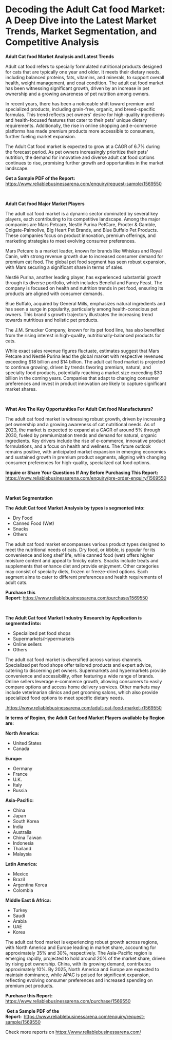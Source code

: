 <p><h1>Decoding the Adult Cat food Market: A Deep Dive into the Latest Market Trends, Market Segmentation, and Competitive Analysis</h1></p><p><strong>Adult Cat food Market Analysis and Latest Trends</strong></p>
<p><p>Adult cat food refers to specially formulated nutritional products designed for cats that are typically one year and older. It meets their dietary needs, including balanced proteins, fats, vitamins, and minerals, to support overall health, weight management, and coat condition. The adult cat food market has been witnessing significant growth, driven by an increase in pet ownership and a growing awareness of pet nutrition among owners.</p><p>In recent years, there has been a noticeable shift toward premium and specialized products, including grain-free, organic, and breed-specific formulas. This trend reflects pet owners' desire for high-quality ingredients and health-focused features that cater to their pets' unique dietary requirements. Additionally, the rise in online shopping and e-commerce platforms has made premium products more accessible to consumers, further fueling market expansion.</p><p>The Adult Cat food market is expected to grow at a CAGR of 6.7% during the forecast period. As pet owners increasingly prioritize their pets' nutrition, the demand for innovative and diverse adult cat food options continues to rise, promising further growth and opportunities in the market landscape.</p></p>
<p><strong>Get a Sample PDF of the Report:&nbsp;</strong> <a href="https://www.reliablebusinessarena.com/enquiry/request-sample/1569550?utm_campaign=2003&utm_medium=2&utm_source=Github&utm_content=ia&utm_term=29122024&utm_id=adult-cat-food">https://www.reliablebusinessarena.com/enquiry/request-sample/1569550</a></p>
<p>&nbsp;</p>
<p><strong>Adult Cat food Major Market Players</strong></p>
<p><p>The adult cat food market is a dynamic sector dominated by several key players, each contributing to its competitive landscape. Among the major companies are Mars Petcare, Nestlé Purina PetCare, Procter & Gamble, Colgate-Palmolive, Big Heart Pet Brands, and Blue Buffalo Pet Products. These companies focus on product innovation, premium offerings, and marketing strategies to meet evolving consumer preferences.</p><p>Mars Petcare is a market leader, known for brands like Whiskas and Royal Canin, with strong revenue growth due to increased consumer demand for premium cat food. The global pet food segment has seen robust expansion, with Mars securing a significant share in terms of sales.</p><p>Nestlé Purina, another leading player, has experienced substantial growth through its diverse portfolio, which includes Beneful and Fancy Feast. The company is focused on health and nutrition trends in pet food, ensuring its products are aligned with consumer demands. </p><p>Blue Buffalo, acquired by General Mills, emphasizes natural ingredients and has seen a surge in popularity, particularly among health-conscious pet owners. This brand's growth trajectory illustrates the increasing trend towards nutritious and holistic pet products.</p><p>The J.M. Smucker Company, known for its pet food line, has also benefited from the rising interest in high-quality, nutritionally-balanced products for cats. </p><p>While exact sales revenue figures fluctuate, estimates suggest that Mars Petcare and Nestlé Purina lead the global market with respective revenues exceeding $18 billion and $14 billion. The adult cat food market is projected to continue growing, driven by trends favoring premium, natural, and specialty food products, potentially reaching a market size exceeding $30 billion in the coming years. Companies that adapt to changing consumer preferences and invest in product innovation are likely to capture significant market shares.</p></p>
<p>&nbsp;</p>
<p><strong>What Are The Key Opportunities For Adult Cat food Manufacturers?</strong></p>
<p><p>The adult cat food market is witnessing robust growth, driven by increasing pet ownership and a growing awareness of cat nutritional needs. As of 2023, the market is expected to expand at a CAGR of around 5% through 2030, fueled by premiumization trends and demand for natural, organic ingredients. Key drivers include the rise of e-commerce, innovative product formulations, and a focus on health and wellness. The future outlook remains positive, with anticipated market expansion in emerging economies and sustained growth in premium product segments, aligning with changing consumer preferences for high-quality, specialized cat food options.</p></p>
<p><strong>Inquire or Share Your Questions If Any Before Purchasing This Report:</strong> <a href="https://www.reliablebusinessarena.com/enquiry/pre-order-enquiry/1569550?utm_campaign=2003&utm_medium=2&utm_source=Github&utm_content=ia&utm_term=29122024&utm_id=adult-cat-food">https://www.reliablebusinessarena.com/enquiry/pre-order-enquiry/1569550</a></p>
<p>&nbsp;</p>
<p><strong>Market Segmentation</strong></p>
<p><strong>The Adult Cat food Market Analysis by types is segmented into:</strong></p>
<p><ul><li>Dry Food</li><li>Canned Food (Wet)</li><li>Snacks</li><li>Others</li></ul></p>
<p><p>The adult cat food market encompasses various product types designed to meet the nutritional needs of cats. Dry food, or kibble, is popular for its convenience and long shelf life, while canned food (wet) offers higher moisture content and appeal to finicky eaters. Snacks include treats and supplements that enhance diet and provide enjoyment. Other categories may consist of specialty diets, frozen or freeze-dried options. Each segment aims to cater to different preferences and health requirements of adult cats.</p></p>
<p><strong>Purchase this Report:&nbsp;</strong><a href="https://www.reliablebusinessarena.com/purchase/1569550?utm_campaign=2003&utm_medium=2&utm_source=Github&utm_content=ia&utm_term=29122024&utm_id=adult-cat-food">https://www.reliablebusinessarena.com/purchase/1569550</a></p>
<p>&nbsp;</p>
<p><strong>The Adult Cat food Market Industry Research by Application is segmented into:</strong></p>
<p><ul><li>Specialized pet food shops</li><li>Supermarkets/Hypermarkets</li><li>Online sellers</li><li>Others</li></ul></p>
<p><p>The adult cat food market is diversified across various channels. Specialized pet food shops offer tailored products and expert advice, catering to discerning pet owners. Supermarkets and hypermarkets provide convenience and accessibility, often featuring a wide range of brands. Online sellers leverage e-commerce growth, allowing consumers to easily compare options and access home delivery services. Other markets may include veterinarian clinics and pet grooming salons, which also provide specialized food options to meet specific dietary needs.</p></p>
<p><a href="https://www.reliablebusinessarena.com/adult-cat-food-market-r1569550?utm_campaign=2003&utm_medium=2&utm_source=Github&utm_content=ia&utm_term=29122024&utm_id=adult-cat-food">&nbsp;https://www.reliablebusinessarena.com/adult-cat-food-market-r1569550</a></p>
<p><strong>In terms of Region, the Adult Cat food Market Players available by Region are:</strong></p>
<p>
    <p> <strong> North America: </strong>
        <ul>
            <li>United States</li>
            <li>Canada</li>
        </ul>
        </p> 
    <p> <strong> Europe: </strong>
        <ul>
            <li>Germany</li>
            <li>France</li>
            <li>U.K.</li>
            <li>Italy</li>
            <li>Russia</li>
        </ul>
        </p> 
    <p> <strong> Asia-Pacific: </strong>
        <ul>
            <li>China</li>
            <li>Japan</li>
            <li>South Korea</li>
            <li>India</li>
            <li>Australia</li>
            <li>China Taiwan</li>
            <li>Indonesia</li>
            <li>Thailand</li>
            <li>Malaysia</li>
        </ul>
        </p> 
    <p> <strong> Latin America: </strong>
        <ul>
            <li>Mexico</li>
            <li>Brazil</li>
            <li>Argentina Korea</li>
            <li>Colombia</li>
        </ul>
        </p> 
    <p> <strong> Middle East & Africa: </strong>
        <ul>
            <li>Turkey</li>
            <li>Saudi</li>
            <li>Arabia</li>
            <li>UAE</li>
            <li>Korea</li>
        </ul>
    </p>
    </p>
<p><p>The adult cat food market is experiencing robust growth across regions, with North America and Europe leading in market share, accounting for approximately 35% and 30%, respectively. The Asia-Pacific region is emerging rapidly, projected to hold around 20% of the market share, driven by rising pet ownership. China, with its growing demand, contributes approximately 10%. By 2025, North America and Europe are expected to maintain dominance, while APAC is poised for significant expansion, reflecting evolving consumer preferences and increased spending on premium pet products.</p></p>
<p><strong>Purchase this Report: </strong><a href="https://www.reliablebusinessarena.com/purchase/1569550?utm_campaign=2003&utm_medium=2&utm_source=Github&utm_content=ia&utm_term=29122024&utm_id=adult-cat-food">https://www.reliablebusinessarena.com/purchase/1569550</a></p>
<p>&nbsp;<strong>Get a Sample PDF of the Report:&nbsp;&nbsp;</strong><a href="https://www.reliablebusinessarena.com/enquiry/request-sample/1569550?utm_campaign=2003&utm_medium=2&utm_source=Github&utm_content=ia&utm_term=29122024&utm_id=adult-cat-food">https://www.reliablebusinessarena.com/enquiry/request-sample/1569550</a></p>
<p><strong></strong></p>
<p>Check more reports on <a href="https://www.reliablebusinessarena.com/?utm_campaign=2003&utm_medium=2&utm_source=Github&utm_content=ia&utm_term=29122024&utm_id=adult-cat-food">https://www.reliablebusinessarena.com/</a></p>